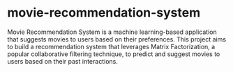 # movie-recommendation-system
 Movie Recommendation System is a machine learning-based application that suggests movies to users based on their preferences. This project aims to build a recommendation system that leverages Matrix Factorization, a popular collaborative filtering technique, to predict and suggest movies to users based on their past interactions.
